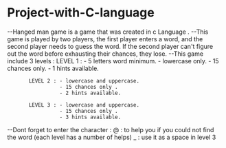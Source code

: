 # Project-with-C-language
--Hanged man game is a game that was  created in c Language .
--This game is played by two players, the first player enters a word, and the second player needs to guess the word. If the second player can't figure out the word before exhausting their chances, they lose.
--This game include 3 levels : 
          LEVEL 1 : - 5 letters word minimum.
                     - lowercase only.
                     - 15 chances only.
                     - 1 hints available.

           LEVEL 2 : - lowercase and uppercase.
                     - 15 chances only .
                     - 2 hints available.

           LEVEL 3 : - lowercase and uppercase.
                     - 15 chances only .
                     - 3 hints available.
--Dont forget to enter the character :
@ : to help you if you could not find the word (each level has a number of helps)
_ : use it as a space in level 3

